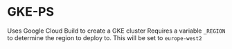 # GKE-PS
Uses Google Cloud Build to create a GKE cluster
Requires a variable `_REGION` to determine the region to deploy to. This will be set to `europe-west2`

